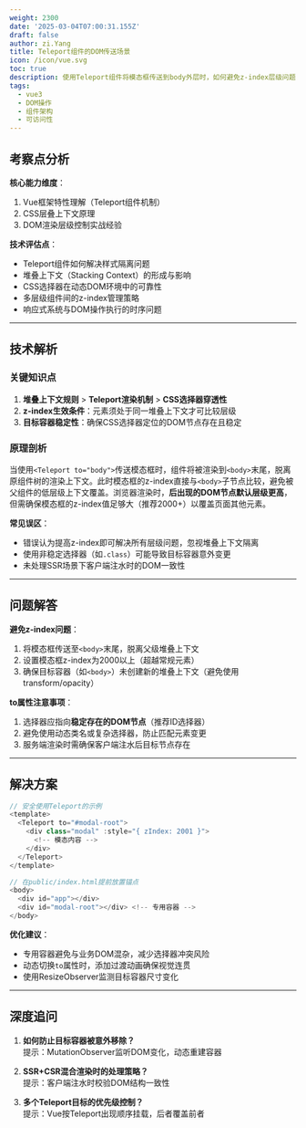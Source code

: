 ```yaml
---
weight: 2300
date: '2025-03-04T07:00:31.155Z'
draft: false
author: zi.Yang
title: Teleport组件的DOM传送场景
icon: /icon/vue.svg
toc: true
description: 使用Teleport组件将模态框传送到body外层时，如何避免z-index层级问题？请分析其实现原理，并说明to属性支持CSS选择器时的注意事项。
tags:
  - vue3
  - DOM操作
  - 组件架构
  - 可访问性
---
```




## 考察点分析

**核心能力维度**：  

1. Vue框架特性理解（Teleport组件机制）  
2. CSS层叠上下文原理  
3. DOM渲染层级控制实战经验  

**技术评估点**：  

- Teleport组件如何解决样式隔离问题  
- 堆叠上下文（Stacking Context）的形成与影响  
- CSS选择器在动态DOM环境中的可靠性  
- 多层级组件间的z-index管理策略  
- 响应式系统与DOM操作执行的时序问题  

---

## 技术解析

### 关键知识点

1. **堆叠上下文规则** > **Teleport渲染机制** > **CSS选择器穿透性**  
2. **z-index生效条件**：元素须处于同一堆叠上下文才可比较层级  
3. **目标容器稳定性**：确保CSS选择器定位的DOM节点存在且稳定  

### 原理剖析

当使用`<Teleport to="body">`传送模态框时，组件将被渲染到`<body>`末尾，脱离原组件树的渲染上下文。此时模态框的z-index直接与`<body>`子节点比较，避免被父组件的低层级上下文覆盖。浏览器渲染时，**后出现的DOM节点默认层级更高**，但需确保模态框的z-index值足够大（推荐2000+）以覆盖页面其他元素。

**常见误区**：  

- 错误认为提高z-index即可解决所有层级问题，忽视堆叠上下文隔离  
- 使用非稳定选择器（如`.class`）可能导致目标容器意外变更  
- 未处理SSR场景下客户端注水时的DOM一致性  

---

## 问题解答

**避免z-index问题**：  

1. 将模态框传送至`<body>`末尾，脱离父级堆叠上下文  
2. 设置模态框z-index为2000以上（超越常规元素）  
3. 确保目标容器（如`<body>`）未创建新的堆叠上下文（避免使用transform/opacity）  

**to属性注意事项**：  

1. 选择器应指向**稳定存在的DOM节点**（推荐ID选择器）  
2. 避免使用动态类名或复杂选择器，防止匹配元素变更  
3. 服务端渲染时需确保客户端注水后目标节点存在  

---

## 解决方案

```javascript
// 安全使用Teleport的示例
<template>
  <Teleport to="#modal-root">
    <div class="modal" :style="{ zIndex: 2001 }">
      <!-- 模态内容 -->
    </div>
  </Teleport>
</template>

// 在public/index.html提前放置锚点
<body>
  <div id="app"></div>
  <div id="modal-root"></div> <!-- 专用容器 -->
</body>
```

**优化建议**：  

- 专用容器避免与业务DOM混杂，减少选择器冲突风险  
- 动态切换`to`属性时，添加过渡动画确保视觉连贯  
- 使用ResizeObserver监测目标容器尺寸变化  

---

## 深度追问

1. **如何防止目标容器被意外移除？**  
提示：MutationObserver监听DOM变化，动态重建容器  

2. **SSR+CSR混合渲染时的处理策略？**  
提示：客户端注水时校验DOM结构一致性  

3. **多个Teleport目标的优先级控制？**  
提示：Vue按Teleport出现顺序挂载，后者覆盖前者
